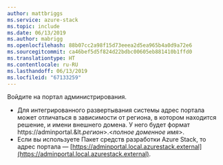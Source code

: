 ```yaml
---
author: mattbriggs
ms.service: azure-stack
ms.topic: include
ms.date: 06/13/2019
ms.author: mabrigg
ms.openlocfilehash: 88b07cc2a98f15d73eeea2d5ea965b4a0d9a72e6
ms.sourcegitcommit: ca46bef5d5f824d22bdbc00605eb881410b1ffd0
ms.translationtype: HT
ms.contentlocale: ru-RU
ms.lasthandoff: 06/13/2019
ms.locfileid: "67133259"
---
```

Войдите на портал администрирования.
- Для интегрированного развертывания системы адрес портала может отличаться в зависимости от региона, в котором находится решение, и имени внешнего домена. У него будет формат https://adminportal.&lt.*регион*&gt;.&lt;*полное доменное имя*&gt;.
- Если вы используете Пакет средств разработки Azure Stack, то адрес портала — [https://adminportal.local.azurestack.external](https://adminportal.local.azurestack.external).